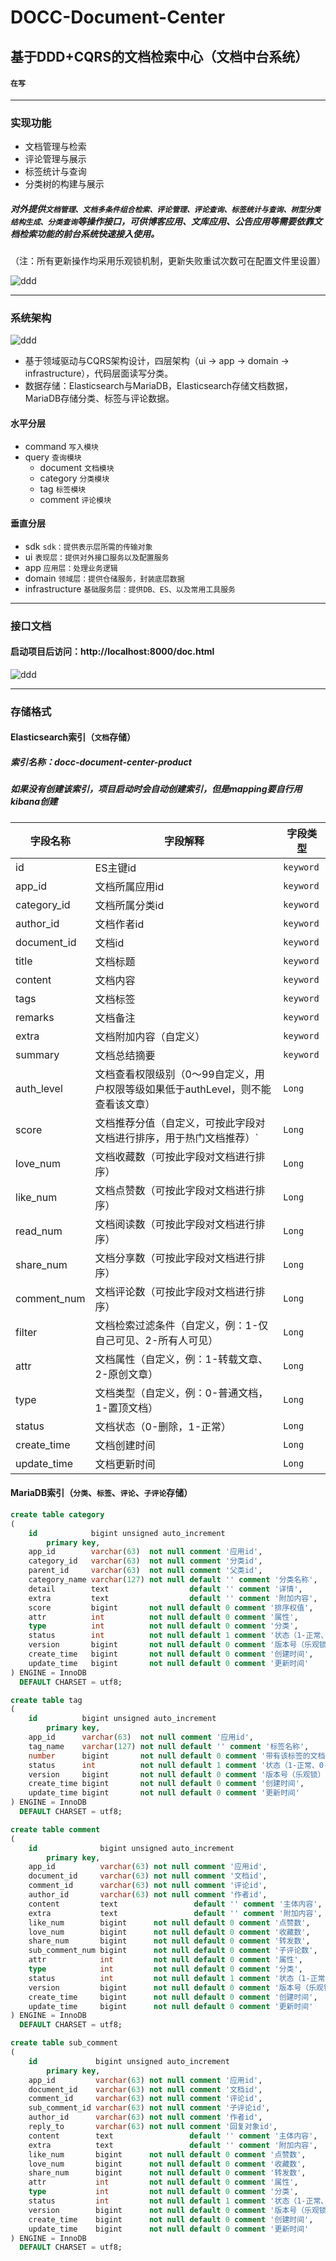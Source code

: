 # DOCC-Document-Center
## 基于DDD+CQRS的文档检索中心（文档中台系统）
#### `在写`

***

### 实现功能
* 文档管理与检索
* 评论管理与展示
* 标签统计与查询
* 分类树的构建与展示
##### 对外提供`文档管理、文档多条件组合检索、评论管理、评论查询、标签统计与查询、树型分类结构生成、分类查询`等操作接口，可供博客应用、文库应用、公告应用等需要依靠文档检索功能的前台系统快速接入使用。
（注：所有更新操作均采用乐观锁机制，更新失败重试次数可在配置文件里设置）

![ddd](./img/ddoc.png)

***
### 系统架构

![ddd](./img/ddd.png)

* 基于领域驱动与CQRS架构设计，四层架构（ui -> app -> domain -> infrastructure），代码层面读写分类。
* 数据存储：Elasticsearch与MariaDB，Elasticsearch存储文档数据，MariaDB存储分类、标签与评论数据。

#### 水平分层
* command `写入模块`
* query `查询模块`
  * document `文档模块`
  * category `分类模块`
  * tag `标签模块`
  * comment `评论模块`

#### 垂直分层
* sdk `sdk：提供表示层所需的传输对象`
* ui `表现层：提供对外接口服务以及配置服务`
* app `应用层：处理业务逻辑`
* domain `领域层：提供仓储服务，封装底层数据`
* infrastructure `基础服务层：提供DB、ES、以及常用工具服务`

***

### 接口文档
#### 启动项目后访问：http://localhost:8000/doc.html

![ddd](./img/swagger.png)

***

### 存储格式
#### Elasticsearch索引（`文档`存储）
##### 索引名称：docc-document-center-product
##### 如果没有创建该索引，项目启动时会自动创建索引，但是mapping要自行用kibana创建

| 字段名称        | 字段解释                                           | 字段类型      |
|-------------|------------------------------------------------|-----------|
| id          | ES主键id                                         | `keyword` |
| app_id      | 文档所属应用id                                       | `keyword` |
| category_id | 文档所属分类id                                       | `keyword` |
| author_id   | 文档作者id                                         | `keyword` |
| document_id | 文档id                                           | `keyword` |
| title       | 文档标题                                           | `keyword` |
| content     | 文档内容                                           | `keyword` |
| tags        | 文档标签                                           | `keyword` |
| remarks     | 文档备注                                           | `keyword` |
| extra       | 文档附加内容（自定义）                                    | `keyword` |
| summary     | 文档总结摘要                                         | `keyword` |
| auth_level  | 文档查看权限级别（0～99自定义，用户权限等级如果低于authLevel，则不能查看该文章） | `Long`    |
| score       | 文档推荐分值（自定义，可按此字段对文档进行排序，用于热门文档推荐）`             | `Long`    |
| love_num    | 文档收藏数（可按此字段对文档进行排序）                            | `Long`    |
| like_num    | 文档点赞数（可按此字段对文档进行排序）                            | `Long`    |
| read_num    | 文档阅读数（可按此字段对文档进行排序）                            | `Long`    |
| share_num   | 文档分享数（可按此字段对文档进行排序）                            | `Long`    |
| comment_num | 文档评论数（可按此字段对文档进行排序）                            | `Long`    |
| filter      | 文档检索过滤条件（自定义，例：1-仅自己可见、2-所有人可见）                | `Long`    |
| attr        | 文档属性（自定义，例：1-转载文章、2-原创文章）                      | `Long`    |
| type        | 文档类型（自定义，例：0-普通文档，1-置顶文档）                      | `Long`    |
| status      | 文档状态（0-删除，1-正常）                                | `Long`    |
| create_time | 文档创建时间                                         | `Long`    |
| update_time | 文档更新时间                                         | `Long`    |

#### MariaDB索引（`分类`、`标签`、`评论`、`子评论`存储）
```sql
create table category
(
    id            bigint unsigned auto_increment
        primary key,
    app_id        varchar(63)  not null comment '应用id',
    category_id   varchar(63)  not null comment '分类id',
    parent_id     varchar(63)  not null comment '父类id',
    category_name varchar(127) not null default '' comment '分类名称',
    detail        text                  default '' comment '详情',
    extra         text                  default '' comment '附加内容',
    score         bigint       not null default 0 comment '排序权值',
    attr          int          not null default 0 comment '属性',
    type          int          not null default 0 comment '分类',
    status        int          not null default 1 comment '状态（1-正常、0-删除）',
    version       bigint       not null default 0 comment '版本号（乐观锁）',
    create_time   bigint       not null default 0 comment '创建时间',
    update_time   bigint       not null default 0 comment '更新时间'
) ENGINE = InnoDB
  DEFAULT CHARSET = utf8;

create table tag
(
    id          bigint unsigned auto_increment
        primary key,
    app_id      varchar(63)  not null comment '应用id',
    tag_name    varchar(127) not null default '' comment '标签名称',
    number      bigint       not null default 0 comment '带有该标签的文档数量',
    status      int          not null default 1 comment '状态（1-正常、0-删除）',
    version     bigint       not null default 0 comment '版本号（乐观锁）',
    create_time bigint       not null default 0 comment '创建时间',
    update_time bigint       not null default 0 comment '更新时间'
) ENGINE = InnoDB
  DEFAULT CHARSET = utf8;

create table comment
(
    id              bigint unsigned auto_increment
        primary key,
    app_id          varchar(63) not null comment '应用id',
    document_id     varchar(63) not null comment '文档id',
    comment_id      varchar(63) not null comment '评论id',
    author_id       varchar(63) not null comment '作者id',
    content         text                 default '' comment '主体内容',
    extra           text                 default '' comment '附加内容',
    like_num        bigint      not null default 0 comment '点赞数',
    love_num        bigint      not null default 0 comment '收藏数',
    share_num       bigint      not null default 0 comment '转发数',
    sub_comment_num bigint      not null default 0 comment '子评论数',
    attr            int         not null default 0 comment '属性',
    type            int         not null default 0 comment '分类',
    status          int         not null default 1 comment '状态（1-正常、0-删除）',
    version         bigint      not null default 0 comment '版本号（乐观锁）',
    create_time     bigint      not null default 0 comment '创建时间',
    update_time     bigint      not null default 0 comment '更新时间'
) ENGINE = InnoDB
  DEFAULT CHARSET = utf8;

create table sub_comment
(
    id             bigint unsigned auto_increment
        primary key,
    app_id         varchar(63) not null comment '应用id',
    document_id    varchar(63) not null comment '文档id',
    comment_id     varchar(63) not null comment '评论id',
    sub_comment_id varchar(63) not null comment '子评论id',
    author_id      varchar(63) not null comment '作者id',
    reply_to       varchar(63) not null comment '回复对象id',
    content        text                 default '' comment '主体内容',
    extra          text                 default '' comment '附加内容',
    like_num       bigint      not null default 0 comment '点赞数',
    love_num       bigint      not null default 0 comment '收藏数',
    share_num      bigint      not null default 0 comment '转发数',
    attr           int         not null default 0 comment '属性',
    type           int         not null default 0 comment '分类',
    status         int         not null default 1 comment '状态（1-正常、0-删除）',
    version        bigint      not null default 0 comment '版本号（乐观锁）',
    create_time    bigint      not null default 0 comment '创建时间',
    update_time    bigint      not null default 0 comment '更新时间'
) ENGINE = InnoDB
  DEFAULT CHARSET = utf8;
```